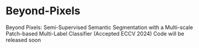 # Beyond-Pixels
Beyond Pixels: Semi-Supervised Semantic Segmentation with a Multi-scale Patch-based Multi-Label Classifier (Accepted ECCV 2024)
Code will be released soon
